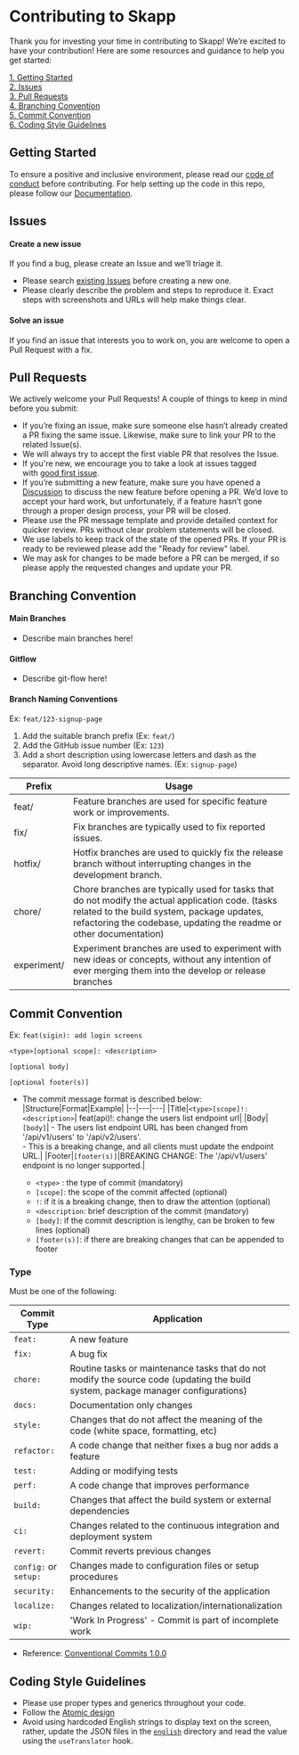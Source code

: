 # Contributing to Skapp

Thank you for investing your time in contributing to Skapp! We’re excited to have your contribution! Here are some resources and guidance to help you get started:

[1. Getting Started](#getting-started)\
[2. Issues](#issues)\
[3. Pull Requests](#pull-requests)\
[4. Branching Convention](#branching-convention)\
[5. Commit Convention](#commit-convention)\
[6. Coding Style Guidelines](#coding-style-guidelines)

## Getting Started

To ensure a positive and inclusive environment, please read our [code of conduct](https://github.com/SkappHQ/skapp-fe?tab=coc-ov-file) before contributing. For help setting up the code in this repo, please follow our [Documentation](https://docs.skapp.com/).

## Issues

#### Create a new issue

If you find a bug, please create an Issue and we’ll triage it.

- Please search [existing Issues](https://github.com/SkappHQ/skapp-fe/issues) before creating a new one.
- Please clearly describe the problem and steps to reproduce it. Exact steps with screenshots and URLs will help make things clear.

#### Solve an issue

If you find an issue that interests you to work on, you are welcome to open a Pull Request with a fix.

## Pull Requests

We actively welcome your Pull Requests! A couple of things to keep in mind before you submit:

- If you’re fixing an issue, make sure someone else hasn’t already created a PR fixing the same issue. Likewise, make sure to link your PR to the related Issue(s).
- We will always try to accept the first viable PR that resolves the Issue.
- If you're new, we encourage you to take a look at issues tagged with [good first issue](https://github.com/SkappHQ/skapp-fe/issues?q=is%3Aissue+is%3Aopen+label%3A%22good+first+issue%22).
- If you’re submitting a new feature, make sure you have opened a [Discussion](https://github.com/orgs/SkappHQ/discussions) to discuss the new feature before opening a PR. We’d love to accept your hard work, but unfortunately, if a feature hasn’t gone through a proper design process, your PR will be closed.
- Please use the PR message template and provide detailed context for quicker review. PRs without clear problem statements will be closed.
- We use labels to keep track of the state of the opened PRs. If your PR is ready to be reviewed please add the "Ready for review" label.
- We may ask for changes to be made before a PR can be merged, if so please apply the requested changes and update your PR.

## Branching Convention

#### Main Branches

- Describe main branches here!

#### Gitflow

- Describe git-flow here!

#### Branch Naming Conventions

Ex: `feat/123-signup-page`

1. Add the suitable branch prefix (Ex: `feat/`)
2. Add the GitHub issue number (Ex: `123`)
3. Add a short description using lowercase letters and dash as the separator. Avoid long descriptive names. (Ex: `signup-page`)

| Prefix      | Usage                                                                                                                                                                                                                  |
| ----------- | ---------------------------------------------------------------------------------------------------------------------------------------------------------------------------------------------------------------------- |
| feat/       | Feature branches are used for specific feature work or improvements.                                                                                                                                                   |
| fix/        | Fix branches are typically used to fix reported issues.                                                                                                                                                                |
| hotfix/     | Hotfix branches are used to quickly fix the release branch without interrupting changes in the development branch.                                                                                                     |
| chore/      | Chore branches are typically used for tasks that do not modify the actual application code. (tasks related to the build system, package updates, refactoring the codebase, updating the readme or other documentation) |
| experiment/ | Experiment branches are used to experiment with new ideas or concepts, without any intention of ever merging them into the develop or release branches                                                                 |

## Commit Convention

Ex: `feat(sigin): add login screens`

```
<type>[optional scope]: <description>

[optional body]

[optional footer(s)]
```

- The commit message format is described below:
  |Structure|Format|Example|
  |--|---|---|
  |Title|`<type>[scope]!: <description>`| feat(api)!: change the users list endpoint url|
  |Body|`[body]`| - The users list endpoint URL has been changed from '/api/v1/users' to '/api/v2/users'. <br> - This is a breaking change, and all clients must update the endpoint URL.|
  |Footer|`[footer(s)]`|BREAKING CHANGE: The '/api/v1/users' endpoint is no longer supported.|

  - `<type>` : the type of commit (mandatory)
  - `[scope]`: the scope of the commit affected (optional)
  - `!`: if it is a breaking change, then to draw the attention (optional)
  - `<description`: brief description of the commit (mandatory)
  - `[body]`: if the commit description is lengthy, can be broken to few lines (optional)
  - `[footer(s)]`: if there are breaking changes that can be appended to footer

### Type

Must be one of the following:

| Commit Type           | Application                                                                                                                       |
| --------------------- | --------------------------------------------------------------------------------------------------------------------------------- |
| `feat:`               | A new feature                                                                                                                     |
| `fix:`                | A bug fix                                                                                                                         |
| `chore:`              | Routine tasks or maintenance tasks that do not modify the source code (updating the build system, package manager configurations) |
| `docs:`               | Documentation only changes                                                                                                        |
| `style:`              | Changes that do not affect the meaning of the code (white space, formatting, etc)                                                 |
| `refactor:`           | A code change that neither fixes a bug nor adds a feature                                                                         |
| `test:`               | Adding or modifying tests                                                                                                         |
| `perf:`               | A code change that improves performance                                                                                           |
| `build:`              | Changes that affect the build system or external dependencies                                                                     |
| `ci:`                 | Changes related to the continuous integration and deployment system                                                               |
| `revert:`             | Commit reverts previous changes                                                                                                   |
| `config:` or `setup:` | Changes made to configuration files or setup procedures                                                                           |
| `security:`           | Enhancements to the security of the application                                                                                   |
| `localize:`           | Changes related to localization/internationalization                                                                              |
| `wip:`                | 'Work In Progress' - Commit is part of incomplete work                                                                            |

- Reference: [Conventional Commits 1.0.0](https://www.conventionalcommits.org/en/v1.0.0)

## Coding Style Guidelines

- Please use proper types and generics throughout your code.
- Follow the [Atomic design](https://atomicdesign.bradfrost.com/)
- Avoid using hardcoded English strings to display text on the screen, rather, update the JSON files in the [`english`](./src/community/common/assets/languages/english) directory and read the value using the `useTranslator` hook.
